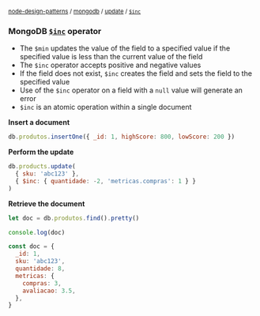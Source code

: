 <sup>[node-design-patterns](https://github.com/moatorres/node-design-patterns/blob/master/) / [mongodb](https://github.com/moatorres/node-design-patterns/blob/master/mongodb/) / [update](https://github.com/moatorres/node-design-patterns/blob/master/mongodb/update/) / [`$inc`](https://github.com/moatorres/node-design-patterns/blob/master/mongodb/update/inc-operator.md)</sup>

### MongoDB [`$inc`](https://docs.mongodb.com/manual/reference/operator/update/inc/#mongodb-update-up.-inc) operator

- The `$min` updates the value of the field to a specified value if the specified value is less than the current value of the field
- The `$inc` operator accepts positive and negative values
- If the field does not exist, `$inc` creates the field and sets the field to the specified value
- Use of the `$inc` operator on a field with a `null` value will generate an error
- `$inc` is an atomic operation within a single document

**Insert a document**

```js
db.produtos.insertOne({ _id: 1, highScore: 800, lowScore: 200 })
```

**Perform the update**

```js
db.products.update(
  { sku: 'abc123' },
  { $inc: { quantidade: -2, 'metricas.compras': 1 } }
)
```

**Retrieve the document**

```js
let doc = db.produtos.find().pretty()

console.log(doc)

const doc = {
  _id: 1,
  sku: 'abc123',
  quantidade: 8,
  metricas: {
    compras: 3,
    avaliacao: 3.5,
  },
}
```
